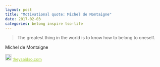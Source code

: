 ```yaml
---
layout: post
title: "Motivational quote: Michel de Montaigne"
date: 2017-02-03
categories: belong inspire tso-life
---
```

> The greatest thing in the world is to know how to belong to oneself.

Michel de Montaigne

<span style="z-index:50;font-size:0.9em;"><img src="https://theysaidso.com/branding/theysaidso.png" height="20" width="20" alt="theysaidso.com"/><a href="https://theysaidso.com" title="Powered by quotes from theysaidso.com" style="color: #9fcc25; margin-left: 4px; vertical-align: middle;">theysaidso.com</a></span>
